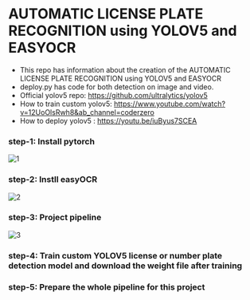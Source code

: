 # AUTOMATIC LICENSE PLATE RECOGNITION using YOLOV5 and  EASYOCR
- This repo has information about the creation of the AUTOMATIC LICENSE PLATE RECOGNITION using YOLOV5 and  EASYOCR
- deploy.py has code for both detection on image and video.
- Official yolov5 repo: https://github.com/ultralytics/yolov5
- How to train custom yolov5: https://www.youtube.com/watch?v=12UoOlsRwh8&ab_channel=coderzero
- How to deploy yolov5 : https://youtu.be/iuByus7SCEA



### step-1: Install pytorch
![1](https://user-images.githubusercontent.com/50037927/167924645-ddb7cea7-ce9d-4ed2-8071-d9878cdb3a1e.png)

### step-2: Instll easyOCR
![2](https://user-images.githubusercontent.com/50037927/167924656-32285d32-bbbd-44c7-8892-a634a8d5c011.png)

### step-3: Project pipeline
![3](https://user-images.githubusercontent.com/50037927/167924661-f4c7ff16-da78-4425-a548-8261aab2b245.png)

### step-4: Train custom YOLOV5 license or number plate detection model  and download the weight file after training 

### step-5: Prepare the whole pipeline for this project 


